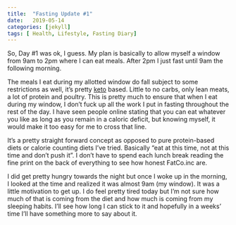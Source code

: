 ```yaml
---
title:  "Fasting Update #1"
date:   2019-05-14
categories: [jekyll]
tags: [ Health, Lifestyle, Fasting Diary]
---
```


So, Day #1 was ok, I guess. My plan is basically to allow myself a window from 9am to 2pm where I can eat meals. After 2pm I just fast until 9am the following morning. 

The meals I eat during my allotted window do fall subject to some restrictions as well, it’s pretty [keto][keto-link] based. Little to no carbs, only lean meats, a lot of protein and poultry. This is pretty much to ensure that when I eat during my window, I don’t fuck up all the work I put in fasting throughout the rest of the day. I have seen people online stating that you can eat whatever you like as long as you remain in a caloric deficit, but knowing myself, it would make it too easy for me to cross that line.


It’s a pretty straight forward concept as opposed to pure protein-based diets or calorie counting diets I’ve tried. Basically “eat at this time, not at this time and don’t push it”. I don’t have to spend each lunch break reading the fine print on the back of everything to see how honest FatCo.inc are.


I did get pretty hungry towards the night but once I woke up in the morning, I looked at the time and realized it was almost 9am (my window). It was a little motivation to get up. I do feel pretty tired today but I’m not sure how much of that is coming from the diet and how much is coming from my sleeping habits.
I’ll see how long I can stick to it and hopefully in a weeks’ time I’ll have something more to say about it. 






[keto-link]:https://en.wikipedia.org/wiki/Ketogenic_diet